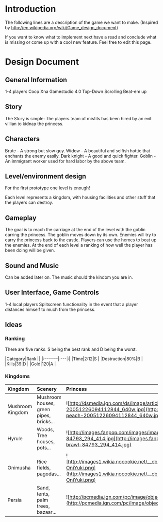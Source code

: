 # Introduction #

The following lines are a description of the game we want to make.
(Inspired by http://en.wikipedia.org/wiki/Game_design_document)

If you want to know what to implement next have a read and conclude what is missing or come up with a cool new feature.
Feel free to edit this page.


# Design Document #

## General Information ##
1-4 players Coop
Xna Gamestudio 4.0
Top-Down Scrolling Beat-em up

## Story ##

The Story is simple: The players team of misfits has been hired by an evil villian to kidnap the princess.

## Characters ##

Brute - A strong but slow guy.
Widow - A beautiful and selfish hottie that enchants the enemy easily.
Dark knight - A good and quick fighter.
Goblin - An immigrant worker used for hard labor by the above team.

## Level/environment design ##

For the first prototype one level is enough!

Each level represents a kingdom, with housing facilities and other stuff that the players can destroy.

## Gameplay ##

The goal is to reach the carriage at the end of the level with the goblin carring the princess. The goblin moves down by its own.
Enemies will try to carry the princess back to the castle.
Players can use the heroes to beat up the enemies.
At the end of each level a ranking of how well the player has been doing will be given.

## Sound and Music ##
Can be added later on. The music should the kindom you are in.

## User Interface, Game Controls ##
1-4 local players
Splitscreen functionality in the event that a player distances himself to much from the princess.

## Ideas ##

### Ranking ###

There are five ranks. S being the best rank and D being the worst.

|Category|Rank| |
|:-------|:---|:|
|Time|2:12|S |
|Destruction|80%|B |
|Kills|39|D |
|Gold|120|A |

### Kingdoms ###
|Kingdom|Scenery|Princess|
|:------|:------|:-------|
|Mushroom Kingdom|Mushroom houses, green pipes, bricks...|![http://dsmedia.ign.com/ds/image/article/678/678206/super-princess-peach-20051226094112844_640w.jpg](http://dsmedia.ign.com/ds/image/article/678/678206/super-princess-peach-20051226094112844_640w.jpg)|
|Hyrule| Woods, Tree houses, pots...|![http://images.fanpop.com/images/image_uploads/Princess-Zelda-super-smash-bros--brawl-84793_294_414.jpg](http://images.fanpop.com/images/image_uploads/Princess-Zelda-super-smash-bros--brawl-84793_294_414.jpg)|
|Onimusha|Rice fields, pagodas...|![http://images1.wikia.nocookie.net/__cb20091223060910/onimusha/images/thumb/6/65/OniYuki.png/180px-OniYuki.png](http://images1.wikia.nocookie.net/__cb20091223060910/onimusha/images/thumb/6/65/OniYuki.png/180px-OniYuki.png)|
|Persia|Sand, tents, palm trees, bazaar...|![http://pcmedia.ign.com/pc/image/object/006/006808/PrinceOfPersia_1_PCboxboxart_160w.jpg](http://pcmedia.ign.com/pc/image/object/006/006808/PrinceOfPersia_1_PCboxboxart_160w.jpg)|